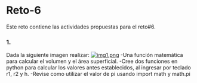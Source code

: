 # Reto-6
Este reto contiene las actividades propuestas para el reto#6.
### 1.
  Dada la siguiente imagen realizar:
  [![img1.png](https://i.postimg.cc/KjK42S6m/img1.png)](https://postimg.cc/tnj93fRc)
  -Una función matemática para calcular el volumen y el área superficial.
  -Cree dos funciones en python para calcular los valores antes establecidos, al ingresar por teclado r1, r2 y h.
  -Revise como utilizar el valor de pi usando import math y math.pi
